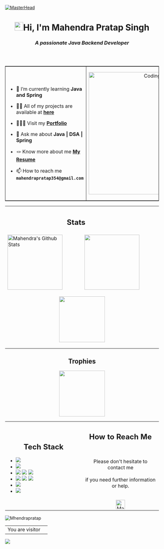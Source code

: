 [![MasterHead](https://capsule-render.vercel.app/api?type=waving&color=gradient&height=100&section=header)](https://mhendrapratap.github.io/)
<h1 align="center"><img src="https://media.giphy.com/media/hvRJCLFzcasrR4ia7z/giphy.gif" width="28">Hi, I'm Mahendra Pratap Singh</h1>
<h3 align="center" ><i>A passionate Java Backend Developer</i></h3>
<br>
<table style="border: 0.5px solid;" align="center" widht="100%">
<tr>
<td width="55%" >  
 
<!--  &nbsp;&nbsp;&nbsp;&nbsp;[![](https://visitcount.itsvg.in/api?id=Mhendrapratap&icon=0&color=1)](https://visitcount.itsvg.in)  -->
 
- 🌱 I’m currently learning **Java and Spring**
 
- 👨‍💻 All of my projects are available at **[here](https://github.com/Mhendrapratap/Mhendrapratap)**
 
- 👨🏻‍🎓 Visit my **[Portfolio](https://mhendrapratap.github.io/)**
 
- 💬 Ask me about **Java | DSA | Spring**
 
- 🪢 Know more about me **[My Resume](https://drive.google.com/file/d/1LhTjZEdtS4vM05BD1QAa_KU8LkWvZHPv/view?usp=sharing)**
 
- 📫 How to reach me **`mahendrapratap354@gmail.com`**
 
 </td>
    <td width="45%" style="border:0.5px solid">
    <p align="center"><img alt="Coding" width="400" src="https://cdn.dribbble.com/users/1162077/screenshots/3848914/programmer.gif"></p>
    </td>
  </tr>
  <br>
</table> 
<table align="center" border="0.1">
 <th colspan="2"> <div><h2 align="center"><b>Stats&nbsp;&nbsp;&nbsp;&nbsp;&nbsp;&nbsp;</b></h2></div> </th>
<tr widht="100%">
    <td>
    <a href="https://github.com/Mhendrapratap"><img align="centre" src="https://github-readme-stats.vercel.app/api?username=Mhendrapratap&theme=tokyonight&hide_border=true&include_all_commits=true&count_private=true" alt="Mahendra's Github Stats" height="180rem"/>
    </a>
     </td>
    <td> 
    <a href="https://github.com/Mhendrapratap"><img align="center" src="https://github-readme-streak-stats.herokuapp.com/?user=Mhendrapratap&theme=tokyonight&hide_border=true" height="180rem"/></a>
     </td>
  </tr>
<tr>
    <td width="55%" colspan="2">
     <p align="center">
    <img height="150em" src="https://github-readme-stats.vercel.app/api/top-langs/?username=Mhendrapratap&theme=tokyonight&hide_border=true&include_all_commits=true&count_private=true&layout=compact"/>
      </p>
    </td>
  </tr>
 </table>
  <tr>
    <td>
    <h2 align="center"><b>Trophies</b></h2>
    <p align="center">
    <img height="150em" src="https://github-profile-trophy.vercel.app/?username=Mhendrapratap&theme=darkhub&no-frame=true&no-bg=false&margin-w=4"/>
    </p>
    </td>
    </tr>
</table>
  <!-- TEch Stack -->
  <table style="border:0px" align="center">
  <tr>
   <td width="50%">
    <h2 align="center"><b>Tech Stack</b></h2>
    <ul>
    <li>
    <img src="https://img.shields.io/badge/-Java-05122A?style=flat&logo=java"/>
    </li>
    <li>
    <img src="https://img.shields.io/badge/-Spring-05122A?style=flat&logo=spring"/>
    </li>
    <li>
    <img src="https://img.shields.io/badge/-HTML-05122A?style=flat&logo=HTML5"/>
    <img src="https://img.shields.io/badge/-CSS-05122A?style=flat&logo=CSS3"/>
    <img src="https://img.shields.io/badge/-JavaScript-05122A?style=flat&logo=javascript"/>
    </li>
    <li>
    <img src="https://img.shields.io/badge/-Git-05122A?style=flat&logo=git"/>
    <img src="https://img.shields.io/badge/-Github-05122A?style=flat&logo=github"/>
    <img src="https://img.shields.io/badge/-Gitlab-05122A?style=flat&logo=gitlab"/>
    </li>
    <li>
    <img src="https://img.shields.io/badge/-MySql-05122A?style=flat&logo=mysql"/>
    </li>
    <li>
    <img src="https://img.shields.io/badge/-VS%20Code-05122A?style=flat&logo=visual-studio-code&logoColor=007ACC"/>
    </li>
    </ul>
   </td>
   <td width="50%">
    <div align="center">
      <h2><b>How to Reach Me</b></h2>
      <br>
        <p>Please don't hesitate to contact me
         <br>
        <br>if you need further information or help.
         <br>
      </p>
      <a href="https://www.linkedin.com/in/mahendra-pratap-singh-a45610117/" ><br>
      <img align="center" alt="Mahendra Pratap Singh | LinkedIn" width="30em" src="https://img.icons8.com/ios-glyphs/50/000000/linkedin.png" />
      </a>
      <br>
    </div>
   </td>
  </tr>
</table>
<p><img align="center" src="https://github-readme-activity-graph.cyclic.app/graph?username=Mhendrapratap&theme=tokyo-night" alt="Mhendrapratap" /></p>
 <table align="center">
  <tr>
    <td>You are visitor</td>
    <td><img src="https://profile-counter.glitch.me/Mhendrapratap/count.svg" alt="" /></td>
  </tr>
</table>

![](https://capsule-render.vercel.app/api?type=waving&color=gradient&height=100&section=footer)
